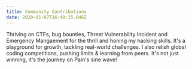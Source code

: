 ```yaml
---
title: Community Contributions
date: 2020-01-07T16:49:15.046Z
---
```


Thriving on CTFs, bug bounties, Threat Vulnerability Incident and Emergency Mangaement for the thrill and honing my hacking skills. It's a playground for growth, tackling real-world challenges. I also relish global coding competitions, pushing limits & learning from peers. It's not just winning, it's the journey on Pain's sine wave!
